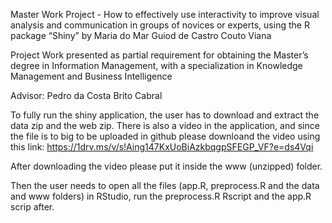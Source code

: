 Master Work Project - How to effectively use interactivity to improve visual analysis and communication in groups of novices or experts, using the R package “Shiny” 
by Maria do Mar Guiod de Castro Couto Viana

Project Work presented as partial requirement for obtaining the Master’s degree in Information Management, with a specialization in Knowledge Management and Business Intelligence 

Advisor: Pedro da Costa Brito Cabral

To fully run the shiny application, the user has to download and extract the data zip and the web zip. There is also a video in the application, and since the file is to big to be uploaded in github please downloand the video using this link: https://1drv.ms/v/s!Aing147KxUoBiAzkbqgpSFEGP_VF?e=ds4Vqi

After downloading the video please put it inside the www (unzipped) folder.

Then the user needs to open all the files (app.R, preprocess.R and the data and www folders) in RStudio, run the preprocess.R Rscript and the app.R scrip after.
